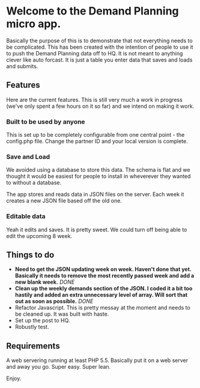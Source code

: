 # Welcome to the Demand Planning micro app.

Basically the purpose of this is to demonstrate that not everything needs to be complicated. This has been created with the intention of people to use it to push the Demand Planning data off to HQ. It is not meant to anything clever like auto forcast. It is just a table you enter data that saves and loads and submits.

## Features

Here are the current features. This is still very much a work in progress (we've only spent a few hours on it so far) and we intend on making it work.

### Built to be used by anyone

This is set up to be completely configurable from one central point - the config.php file. Change the partner ID and your local version is complete.

### Save and Load

We avoided using a database to store this data. The schema is flat and we thought it would be easiest for people to install in wheverever they wanted to without a database. 

The app stores and reads data in JSON files on the server. Each week it creates a new JSON file based off the old one.

### Editable data

Yeah it edits and saves. It is pretty sweet. We could turn off being able to edit the upcoming 8 week.

## Things to do

- __Need to get the JSON updating week on week. Haven't done that yet. Basically it needs to remove the most recently passed week and add a new blank week.__ *DONE*
- __Clean up the weekly demands section of the JSON. I coded it a bit too hastily and added an extra unnecessary level of array. Will sort that out as soon as possible.__ *DONE*
- Refactor Javascript. This is pretty messay at the moment and needs to be cleaned up. It was built with haste.
- Set up the post to HQ.
- Robustly test.

## Requirements

A web servering running at least PHP 5.5. Basically put it on a web server and away you go. Super easy. Super lean.

Enjoy.

